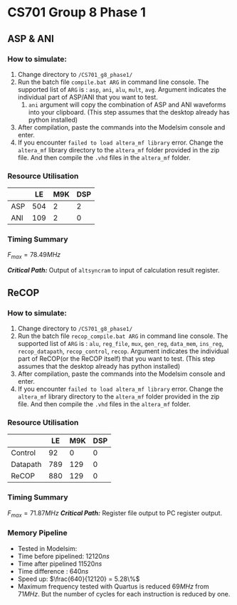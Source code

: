 # CS701 Group 8 Phase 1

## ASP & ANI

### How to simulate:

1. Change directory to `/CS701_g8_phase1/`
2. Run the batch file `compile.bat ARG` in command line console. The supported list of `ARG` is : `asp`, `ani`, `alu`, `mult`, `avg`. Argument indicates the individual part of ASP/ANI that you want to test. 
   1. `ani` argument will copy the combination of ASP and ANI waveforms into your clipboard. (This step assumes that the desktop already has python installed)
3. After compilation, paste the commands into the Modelsim console and enter. 
4. If you encounter `failed to load altera_mf library` error. Change the `altera_mf` library directory to the `altera_mf` folder provided in the zip file. And then compile the `.vhd` files in the `altera_mf` folder. 

### Resource Utilisation

|      | LE   | M9K  | DSP  |
| ---- | ---- | ---- | ---- |
| ASP  | 504  | 2    | 2    |
| ANI  | 109  | 2    | 0    |

### Timing Summary

$F_{max} = 78.49MHz$

***Critical Path:*** Output of `altsyncram` to input of calculation result register.


## ReCOP

### How to simulate:

1. Change directory to `/CS701_g8_phase1/`
2. Run the batch file `recop_compile.bat ARG` in command line console. The supported list of `ARG` is : `alu`, `reg_file`, `mux`, `gen_reg`, `data_mem`, `ins_reg`, `recop_datapath`, `recop_control`, `recop`. Argument indicates the individual part of ReCOP(or the ReCOP itself) that you want to test. (This step assumes that the desktop already has python installed)
3. After compilation, paste the commands into the Modelsim console and enter. 
4. If you encounter `failed to load altera_mf library` error. Change the `altera_mf` library directory to the `altera_mf` folder provided in the zip file. And then compile the `.vhd` files in the `altera_mf` folder. 

### Resource Utilisation
|          | LE   | M9K  | DSP  |
| -------- | ---- | ---- | ---- |
| Control  | 92   | 0    | 0    |
| Datapath | 789  | 129  | 0    |
| ReCOP    | 880  | 129  | 0    |

### Timing Summary
$F_{max} = 71.87MHz$
***Critical Path:*** Register file output to PC register output.

### Memory Pipeline
- Tested in Modelsim:
- Time before pipelined: $12120 ns$
- Time after pipelined $11520 ns$
- Time difference : $640 ns$
- Speed up: $\frac{640}{12120} =  5.28\%$
- Maximum frequency tested with Quartus is reduced $69MHz$ from $71MHz$. But the number of cycles for each instruction is reduced by one.